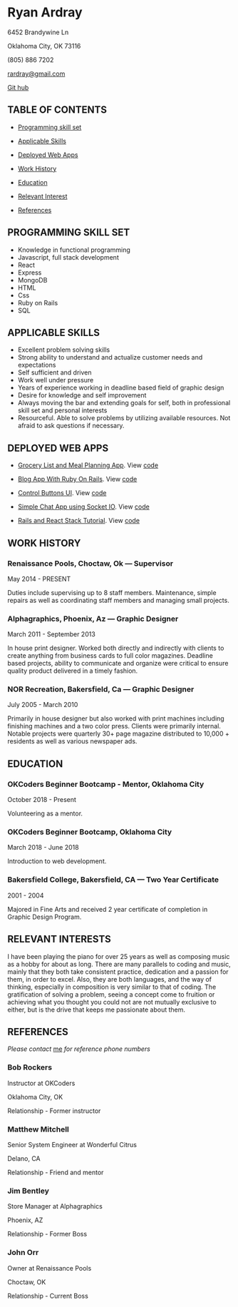 # Ryan Ardray

6452 Brandywine Ln

Oklahoma City, OK 73116

(805) 886 7202

[rardray@gmail.com](mailto:rardray@gmail.com)

[Git hub](https://github.com/rardray)

## TABLE OF CONTENTS

- [Programming skill set](#programming-skill-set)

- [Applicable Skills](#applicable-skills)

- [Deployed Web Apps](#deployed-web-apps)

- [Work History](#work-history)

- [Education](#education)

- [Relevant Interest](#relevant-interests)

- [References](#references)

## PROGRAMMING SKILL SET

- Knowledge in functional programming
- Javascript, full stack development
- React
- Express
- MongoDB
- HTML
- Css
- Ruby on Rails
- SQL

## APPLICABLE SKILLS

- Excellent problem solving skills
- Strong ability to understand and actualize customer needs and expectations
- Self sufficient and driven
- Work well under pressure
- Years of experience working in deadline based field of graphic design
- Desire for knowledge and self improvement
- Always moving the bar and extending goals for self, both in professional skill set and personal interests
- Resourceful. Able to solve problems by utilizing available resources. Not afraid to ask questions if necessary.

## DEPLOYED WEB APPS

- [Grocery List and Meal Planning App](https://evening-shelf-20638.herokuapp.com). View [code](https://github.com/rardray/grocery-list-using-walmart-open-api)

- [Blog App With Ruby On Rails](https://fast-beyond-71498.herokuapp.com). View [code](https://github.com/rardray/JAN_2019_RAILS_PG_ONLY_WEB_APP)

- [Control Buttons UI](https://quiet-beyond-57373.herokuapp.com). View [code](https://github.com/rardray/RGBA_SLIDERS)

- [Simple Chat App using Socket IO](https://secret-cliffs-68362.herokuapp.com). View [code](https://github.com/rardray/JUN2018-Simple-Chat-Using-socket.io)

- [Rails and React Stack Tutorial](https://warm-plateau-97620.herokuapp.com). View [code](https://github.com/rardray/JAN2019_RAILS_PG_REACT_STACK)

## WORK HISTORY

### Renaissance Pools, Choctaw, Ok — Supervisor

May 2014 - PRESENT

Duties include supervising up to 8 staff members. Maintenance, simple repairs as well as coordinating staff members and managing small projects.

### Alphagraphics, Phoenix, Az — Graphic Designer

March 2011 - September 2013

In house print designer. Worked both directly and indirectly with clients to create anything from business cards to full color magazines. Deadline based projects, ability to communicate and organize were critical to ensure quality product delivered in a timely fashion.

### NOR Recreation, Bakersfield, Ca — Graphic Designer

July 2005 - March 2010

Primarily in house designer but also worked with print machines including finishing machines and a two color press. Clients were primarily internal. Notable projects were quarterly 30+ page magazine distributed to 10,000 + residents as well as various newspaper ads.

## EDUCATION

### OKCoders Beginner Bootcamp - Mentor, Oklahoma City

October 2018 - Present

Volunteering as a mentor.

### OKCoders Beginner Bootcamp, Oklahoma City

March 2018 - June 2018

Introduction to web development.

### Bakersfield College, Bakersfield, CA — Two Year Certificate

2001 - 2004

Majored in Fine Arts and received 2 year certificate of completion in Graphic Design Program.

## RELEVANT INTERESTS

I have been playing the piano for over 25 years as well as composing music as a hobby for about as long. There are many parallels to coding and music, mainly that they both take consistent practice, dedication and a passion for them, in order to excel. Also, they are both languages, and the way of thinking, especially in composition is very similar to that of coding. The gratification of solving a problem, seeing a concept come to fruition or achieving what you thought you could not are not mutually exclusive to either, but is the drive that keeps me passionate about them.

## REFERENCES

_Please contact_ [me](mailto:rardray@gmail.com) _for reference phone numbers_

### Bob Rockers

Instructor at OKCoders

Oklahoma City, OK

Relationship - Former instructor

### Matthew Mitchell

Senior System Engineer at Wonderful Citrus

Delano, CA

Relationship - Friend and mentor

### Jim Bentley

Store Manager at Alphagraphics

Phoenix, AZ

Relationship - Former Boss

### John Orr

Owner at Renaissance Pools

Choctaw, OK

Relationship - Current Boss
